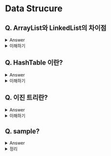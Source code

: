 # Data Strucure

## Q. ArrayList와 LinkedList의 차이점

<details>
  <summary>Answer</summary>
  
ArrayList는 순서를 유지하며 데이터를 관리하기 때문에 빠른 조회가 가능하지만, 삽입, 삭제가 느림. 반면 LinkedList는 양방향 연결 리스트 구조로 구성되어 있어 삽입, 삭제가 빠르지만 인덱스를 통한 데이터 접근이 불가능 하기 때문에 조회속도는 느리다는 단점이 존재.
  
</details>
<details>
  <summary>이해하기</summary>

## Reference
- [링크1](https://www.hanbit.co.kr/channel/category/category_view.html?cms_code=CMS4973879534)
- [링크2](https://github.com/gyoogle/tech-interview-for-developer/blob/master/Computer%20Science/Data%20Structure/Array%20vs%20ArrayList%20vs%20LinkedList.md)
- [링크3 with Code](https://devlog-wjdrbs96.tistory.com/64)
- [Doubly Linked List](https://opentutorials.org/module/1335/8940)
  
## 내용
![image](https://user-images.githubusercontent.com/26343023/153250402-59f69b24-6d9d-494d-a9a2-c224bbbf7274.png)

### ArrayList

- ArrayList는 배열과 같이 연속적인 메모리 공간에 데이터가 저장되어 있다. 따라서 index를 통한 접근이 가능하다는 장점이 있다.
- 하지만 데이터를 삽입, 삭제 할 때는 순서를 유지하기 위해 추가적인 이동연산이 수행된다.
- [1, 2, 3, 4, 5, 6] 과 같은 데이터가 존재할 때 추가로 7을 삽입하려면 내부적으로 메모리 공간을 증가시키고, 기존의 값을 복사 해서 다시 넣고, 새로운 데이터를 마지막에 추가한다.
- 만약 중간의 3을 삭제하게 되면 3을 지우고, [4, 5, 6]을 한칸씩 땡겨서 빈 공간을 채워줘야 한다.

  
### LinkedList
![image](https://user-images.githubusercontent.com/26343023/153390516-1562e85e-f70f-4385-9a4b-5b65ceb0297a.png)

  
- LinkedList는 양방향 연결 리스트 구조로 되어있다.(자신의 앞, 뒤 노드를 가르키는 링크를 가지고 있다.)
- 따라서 데이터가 추가 된다면 마지막 노드의 next link를 새롭게 추가 된 노드와 연결하고, 새롭게 추가 된 노드의 prev link를 마지막 노드와 연결해주면 끝이다.
- 삭제도 마찬가지로 자신의 앞, 뒤 데이터를 가르키는 Link Filed만 변경해주면 된다.
- 하지만 데이터가 순차적으로 저장되어 있지 않기 때문에, index를 통한 접근이 불가능하다. 따라서 데이터를 찾기 위해서는 첫번째 데이터부터 순차탐색을 해야한다.

</details>

## Q. HashTable 이란?

<details>
  <summary>Answer</summary>
Key와 Value로 데이터를 저장하는 자료구조. HashTable은 Key값에 해시함수를 적용해 고유한 index(주소 값)을 지정할 수 있다. 따라서 한 번의 해쉬함수만을 수행하여 빠르게 데이터를 조회, 삭제, 저장할 수 있다.
  
</details>
<details>
  <summary>이해하기</summary>

### Reference
- [링크1 - 망나니개발자 블로그](https://mangkyu.tistory.com/102)
- [링크2 - HashTable vs ConcurrentHashMap](https://roynus.tistory.com/672)
- [링크3 - HashTable vs ConcurrentHashMap](https://stackoverflow.com/questions/12646404/concurrenthashmap-and-hashtable-in-java)
  
### 내용
<img width="302" alt="image" src="https://user-images.githubusercontent.com/26343023/153461185-b8809191-d63e-48f6-8484-ec21cf2592ed.png">

### 해시 함수의 결과가 같은 경우?
  
- 이와 같은 경우를 `해시 충돌`이라고 한다.
- 해시 충돌이 발생한 경우 기존의 value를 저장하고 있는 메모리 공간 뒤에 이어 붙여서 해결할 수 있다.
  - 같은 key에 데이터가 연속적으로 저장된다.
  - 해시테이블의 확장이 필요없이 간단하게 구현이 가능하다. 하지만 같은 key에 대한 충돌이 자주발생하면 그만큼 탐색속도가 떨어지게 된다.
  - 이를 `분리 연결법(Separate Chaining)`이라 한다.
- 또는, 해시 테이블의 비어있는 공간에 채워넣는 방법도 있다.
  - 특정 규칙에 따라 테이블의 빈공간을 찾아가면서 값을 저장하게 된다.
  - 이는 `개방 주소법(Open Addressing)` 이라 한다.
  - 개방 주소법으로 저장할 때, 삭제 된 공간은 Dummy Space로 활용되기 때문에 HashTable의 공간을 재정렬 해주는 작업이 필요하다.(클러스터링 작업이 필요하다.)

### 해시테이블 시간복잡도

- 평균 적으로 O(1)의 시간을 가진다.
- 하지만 분리 연결법으로 저장되어 있는 경우, Chaining되어 있는 데이터를 찾아가면서 O(N)까지 속도가 저하될 수 있다.
  
  
### Java에서 HashMap vs HashTable vs ConcurrentHashMap

- HashTable은 Thread-Safe하다, synchronized 키워드를 사용해 멀티 쓰레드 환경에서 안전하게 사용할 수 있다. 반면 HashMap은 동기화에 대한 고려를 하지 않기 때문에, 멀티쓰레드 환경에서 사용할 시 문제가 발생할 수 있다.
- ConcurrentHashMap도 Thread-Safe하다. 
- ConcurrentHashMap과 HashTable는 성능에서 차이가 난다. ConcurrentHashMap이 더 빠르다.
  - HashTable은 synchronized 키워드로 메소드 전체에 락을건다. 즉, HashTable 객체를 참조하는 쓰레드가 많아지면 그만큼 대기시간이 길어질 수 밖에 없다.
  - 반면 ConcurrentHashMap는 내부적으로 여러 개의 세그먼트를 두고 각 세그먼트마다 Lock을 가진다.
    - 때문에 여러 쓰레드에서 ConcurrentHashMap객체에 동시에 데이터를 삽입, 참조하더라도 다른 세그먼트에 위치하면 서로 경쟁하지 않는다.
    - 이런 방법을 Lock Striping이라고 한다. (역역을 나누고, 그 영역마다 다른 락으로 동기화 하는 방법)
 

</details>

## Q. 이진 트리란?

<details>
  <summary>Answer</summary>
</details>
<details>
  <summary>이해하기</summary>

### Reference
- 
  
### 내용


</details>


## Q. sample?

<details>
  <summary>Answer</summary>
</details>
<details>
  <summary>정리</summary>

### Reference
  
### 내용


</details>

